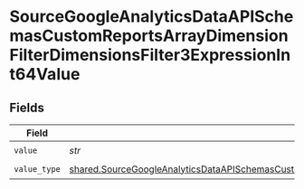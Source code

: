 # SourceGoogleAnalyticsDataAPISchemasCustomReportsArrayDimensionFilterDimensionsFilter3ExpressionInt64Value


## Fields

| Field                                                                                                                                                                                                                                                          | Type                                                                                                                                                                                                                                                           | Required                                                                                                                                                                                                                                                       | Description                                                                                                                                                                                                                                                    |
| -------------------------------------------------------------------------------------------------------------------------------------------------------------------------------------------------------------------------------------------------------------- | -------------------------------------------------------------------------------------------------------------------------------------------------------------------------------------------------------------------------------------------------------------- | -------------------------------------------------------------------------------------------------------------------------------------------------------------------------------------------------------------------------------------------------------------- | -------------------------------------------------------------------------------------------------------------------------------------------------------------------------------------------------------------------------------------------------------------- |
| `value`                                                                                                                                                                                                                                                        | *str*                                                                                                                                                                                                                                                          | :heavy_check_mark:                                                                                                                                                                                                                                             | N/A                                                                                                                                                                                                                                                            |
| `value_type`                                                                                                                                                                                                                                                   | [shared.SourceGoogleAnalyticsDataAPISchemasCustomReportsArrayDimensionFilterDimensionsFilter3ExpressionFilterValueType](../../models/shared/sourcegoogleanalyticsdataapischemascustomreportsarraydimensionfilterdimensionsfilter3expressionfiltervaluetype.md) | :heavy_check_mark:                                                                                                                                                                                                                                             | N/A                                                                                                                                                                                                                                                            |